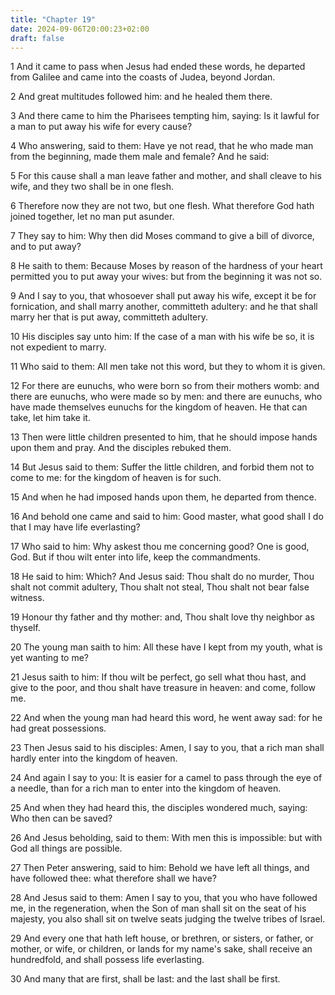 ```yaml
---
title: "Chapter 19"
date: 2024-09-06T20:00:23+02:00
draft: false
---
```



1 And it came to pass when Jesus had ended these words, he departed from Galilee and came into the coasts of Judea, beyond Jordan.

2 And great multitudes followed him: and he healed them there.

3 And there came to him the Pharisees tempting him, saying: Is it lawful for a man to put away his wife for every cause?

4 Who answering, said to them: Have ye not read, that he who made man from the beginning, made them male and female? And he said:

5 For this cause shall a man leave father and mother, and shall cleave to his wife, and they two shall be in one flesh.

6 Therefore now they are not two, but one flesh. What therefore God hath joined together, let no man put asunder.

7 They say to him: Why then did Moses command to give a bill of divorce, and to put away?

8 He saith to them: Because Moses by reason of the hardness of your heart permitted you to put away your wives: but from the beginning it was not so.

9 And I say to you, that whosoever shall put away his wife, except it be for fornication, and shall marry another, committeth adultery: and he that shall marry her that is put away, committeth adultery.

10 His disciples say unto him: If the case of a man with his wife be so, it is not expedient to marry.

11 Who said to them: All men take not this word, but they to whom it is given.

12 For there are eunuchs, who were born so from their mothers womb: and there are eunuchs, who were made so by men: and there are eunuchs, who have made themselves eunuchs for the kingdom of heaven. He that can take, let him take it.

13 Then were little children presented to him, that he should impose hands upon them and pray. And the disciples rebuked them.

14 But Jesus said to them: Suffer the little children, and forbid them not to come to me: for the kingdom of heaven is for such.

15 And when he had imposed hands upon them, he departed from thence.

16 And behold one came and said to him: Good master, what good shall I do that I may have life everlasting?

17 Who said to him: Why askest thou me concerning good? One is good, God. But if thou wilt enter into life, keep the commandments.

18 He said to him: Which? And Jesus said: Thou shalt do no murder, Thou shalt not commit adultery, Thou shalt not steal, Thou shalt not bear false witness.

19 Honour thy father and thy mother: and, Thou shalt love thy neighbor as thyself.

20 The young man saith to him: All these have I kept from my youth, what is yet wanting to me?

21 Jesus saith to him: If thou wilt be perfect, go sell what thou hast, and give to the poor, and thou shalt have treasure in heaven: and come, follow me.

22 And when the young man had heard this word, he went away sad: for he had great possessions.

23 Then Jesus said to his disciples: Amen, I say to you, that a rich man shall hardly enter into the kingdom of heaven.

24 And again I say to you: It is easier for a camel to pass through the eye of a needle, than for a rich man to enter into the kingdom of heaven.

25 And when they had heard this, the disciples wondered much, saying: Who then can be saved?

26 And Jesus beholding, said to them: With men this is impossible: but with God all things are possible.

27 Then Peter answering, said to him: Behold we have left all things, and have followed thee: what therefore shall we have?

28 And Jesus said to them: Amen I say to you, that you who have followed me, in the regeneration, when the Son of man shall sit on the seat of his majesty, you also shall sit on twelve seats judging the twelve tribes of Israel.

29 And every one that hath left house, or brethren, or sisters, or father, or mother, or wife, or children, or lands for my name's sake, shall receive an hundredfold, and shall possess life everlasting.

30 And many that are first, shall be last: and the last shall be first.

